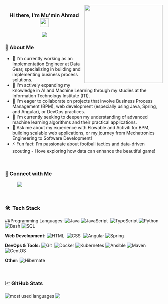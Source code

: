<img width="250" align="right" src="https://media1.tenor.com/m/CzdMW7wnLn8AAAAC/coding.gif">

<h3 align="center">
  Hi there, I'm Mu'min Ahmad
  <img src="https://media.giphy.com/media/hvRJCLFzcasrR4ia7z/giphy.gif" width="28">
</h3>

<!-- Typing SVG (Optional - Customize the text below) -->
<p align="center">
  <a href="https://github.com/DenverCoder1/readme-typing-svg"><img src="https://readme-typing-svg.herokuapp.com/?lines=An%20Implementaition%20Specialist%20%20%20;Passionate%20About%20learning%20%20%20&font=Fira%20Code&center=true&width=440&height=45&color=f75c7e&vCenter=true&size=22"></a>
</p>

### 🚀 About Me

- 🔭 I'm currently working as an Implementation Engineer at Data Gear, specializing in building and implementing business process solutions.
- 🌱 I'm actively expanding my knowledge in AI and Machine Learning through my studies at the Information Technology Institute (ITI).
- 👯 I'm eager to collaborate on projects that involve Business Process Management (BPM), web development (especially using Java, Spring, and Angular), or DevOps practices. 
- 🤔 I'm currently seeking to deepen my understanding of advanced machine learning algorithms and their practical applications.
- 💬 Ask me about my experience with Flowable and Activiti for BPM, building scalable web applications, or my journey from Mechatronics Engineering to Software Development!
- ⚡ Fun fact: I'm passionate about football tactics and data-driven scouting - I love exploring how data can enhance the beautiful game!

<br/>

### 🔗 Connect with Me 
&nbsp;&nbsp;&nbsp;&nbsp;&nbsp;&nbsp;&nbsp;&nbsp;&nbsp; <a href="https://www.linkedin.com/in/mumin-ahmad/" target="_blank"><img src="https://img.shields.io/badge/-LinkedIn-0077B5?style=for-the-badge&logo=Linkedin&logoColor=white"/></a>

<!-- Add more platforms as needed -->

<br/>

### 🛠 &nbsp;Tech Stack

##Programming Languages:
![Java](https://img.shields.io/badge/-Java-05122A?style=flat&logo=Java&logoColor=white)
![JavaScript](https://img.shields.io/badge/-JavaScript-05122A?style=flat&logo=javascript)&nbsp;
![TypeScript](https://img.shields.io/badge/-TypeScript-05122A?style=flat&logo=typescript&logoColor=white)
![Python](https://img.shields.io/badge/-Python-05122A?style=flat&logo=python)&nbsp;
![Bash](https://img.shields.io/badge/-Bash-05122A?style=flat&logo=gnu-bash&logoColor=white) 
![SQL](https://img.shields.io/badge/-SQL-05122A?style=flat&logo=mysql&logoColor=white)

**Web Development:**
![HTML](https://img.shields.io/badge/-HTML-05122A?style=flat&logo=HTML5)&nbsp;
![CSS](https://img.shields.io/badge/-CSS-05122A?style=flat&logo=CSS3&logoColor=1572B6)&nbsp;
![Angular](https://img.shields.io/badge/-Angular-05122A?style=flat&logo=angular&logoColor=red)
![Spring](https://img.shields.io/badge/-Spring-05122A?style=flat&logo=spring&logoColor=green)

**DevOps & Tools:**
![Git](https://img.shields.io/badge/-Git-05122A?style=flat&logo=git)&nbsp;
![Docker](https://img.shields.io/badge/-Docker-05122A?style=flat&logo=docker&logoColor=white)
![Kubernetes](https://img.shields.io/badge/-Kubernetes-05122A?style=flat&logo=kubernetes&logoColor=white)
![Ansible](https://img.shields.io/badge/-Ansible-05122A?style=flat&logo=ansible&logoColor=red)
![Maven](https://img.shields.io/badge/-Maven-05122A?style=flat&logo=apache-maven&logoColor=white)
![CentOS](https://img.shields.io/badge/-CentOS-05122A?style=flat&logo=centos&logoColor=white)

**Other:**
![Hibernate](https://img.shields.io/badge/-Hibernate-05122A?style=flat&logo=hibernate&logoColor=purple)

<br/>

### 📈 GitHub Stats

<img align="left" src="https://github-readme-stats.vercel.app/api/top-langs?username=X-Mumin&show_icons=true&locale=en&layout=compact&theme=radical" alt="most used languages" />

<a href="https://komarev.com/ghpvc/?username=X-Mumin&style=for-the-badge">
    <img src="https://komarev.com/ghpvc/?username=X-Mumin&style=for-the-badge">
</a>
